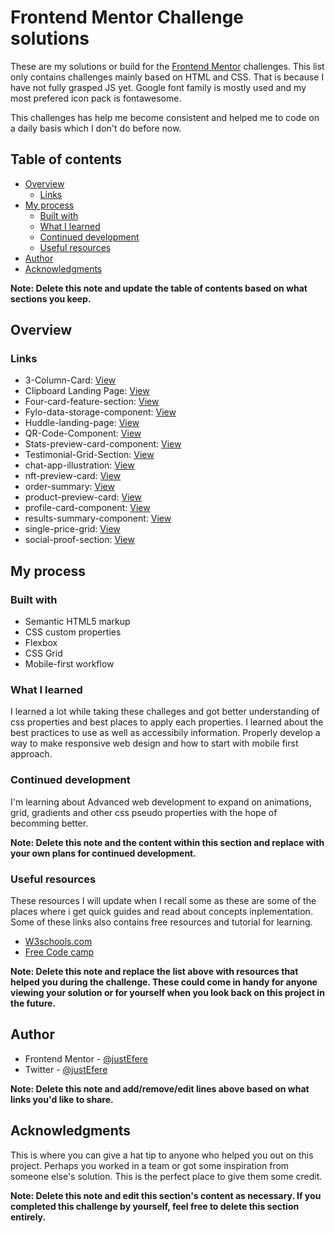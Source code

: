 # Frontend Mentor Challenge solutions

These are my solutions or build for the [Frontend Mentor](https://www.frontendmentor.io) challenges. This list only contains challenges mainly based on HTML and CSS. That is because I have not fully grasped JS yet.
Google font family is mostly used and my most prefered icon pack is fontawesome.

This challenges has help me become consistent and helped me to code on a daily basis which I don't do before now.

## Table of contents

- [Overview](#overview)
  - [Links](#links)
- [My process](#my-process)
  - [Built with](#built-with)
  - [What I learned](#what-i-learned)
  - [Continued development](#continued-development)
  - [Useful resources](#useful-resources)
- [Author](#author)
- [Acknowledgments](#acknowledgments)

**Note: Delete this note and update the table of contents based on what sections you keep.**

## Overview

### Links

- 3-Column-Card: [View](https://justefere.github.io/frontend-mentor/3-column-card/)
- Clipboard Landing Page: [View](https://justefere.github.io/frontend-mentor/Clipboard-Landing-page)
- Four-card-feature-section: [View](https://justefere.github.io/frontend-mentor/Four-card-feature-section)
- Fylo-data-storage-component: [View](https://justefere.github.io/frontend-mentor/Fylo-data-storage-component)
- Huddle-landing-page: [View](https://justefere.github.io/frontend-mentor/Huddle-landing-page/)
- QR-Code-Component: [View](https://justefere.github.io/frontend-mentor/QR-Code-Component/)
- Stats-preview-card-component: [View](https://justefere.github.io/frontend-mentor/Stats-preview-card-component/)
- Testimonial-Grid-Section: [View](https://justefere.github.io/frontend-mentor/Testimonial-Grid-Section)
- chat-app-illustration: [View](https://justefere.github.io/frontend-mentor/chat-app-illustration)
- nft-preview-card: [View](https://justefere.github.io/frontend-mentor/nft-preview-card/)
- order-summary: [View](https://justefere.github.io/frontend-mentor/order-summary/)
- product-preview-card: [View](https://justefere.github.io/frontend-mentor/product-preview-card/)
- profile-card-component: [View](https://justefere.github.io/frontend-mentor/profile-card-component/)
- results-summary-component: [View](https://justefere.github.io/frontend-mentor/results-summary-component)
- single-price-grid: [View](https://justefere.github.io/frontend-mentor/single-price-grid/)
- social-proof-section: [View](https://justefere.github.io/frontend-mentor/social-proof-section)



## My process

### Built with

- Semantic HTML5 markup
- CSS custom properties
- Flexbox
- CSS Grid
- Mobile-first workflow



### What I learned

I learned a lot while taking these challeges and got better understanding of css properties and best places to apply each properties. I learned about the best practices to use as well as accessibily information. Properly develop a way to make responsive web design and how to start with mobile first approach.



### Continued development

I'm learning about Advanced web development to expand on animations, grid, gradients and other css pseudo properties with the hope of becomming better.

**Note: Delete this note and the content within this section and replace with your own plans for continued development.**

### Useful resources
These resources I will update when I recall some as these are some of the places where i get quick guides and read about concepts inplementation. Some of these links also contains free resources and tutorial for learning.

- [W3schools.com](https://www.w3schools.com)
- [Free Code camp](https://www.freecodecamp.org) 

**Note: Delete this note and replace the list above with resources that helped you during the challenge. These could come in handy for anyone viewing your solution or for yourself when you look back on this project in the future.**

## Author

- Frontend Mentor - [@justEfere](https://www.frontendmentor.io/profile/justEfere)
- Twitter - [@justEfere](https://www.twitter.com/justEfere)

**Note: Delete this note and add/remove/edit lines above based on what links you'd like to share.**

## Acknowledgments

This is where you can give a hat tip to anyone who helped you out on this project. Perhaps you worked in a team or got some inspiration from someone else's solution. This is the perfect place to give them some credit.

**Note: Delete this note and edit this section's content as necessary. If you completed this challenge by yourself, feel free to delete this section entirely.**
